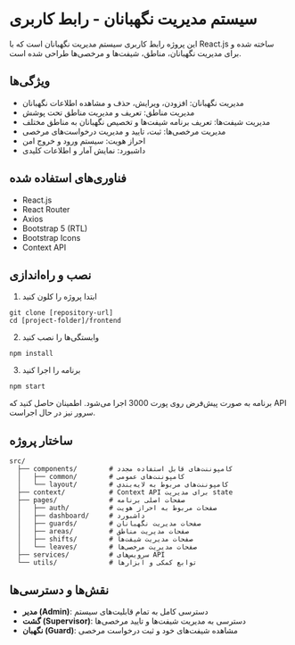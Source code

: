 # سیستم مدیریت نگهبانان - رابط کاربری

این پروژه رابط کاربری سیستم مدیریت نگهبانان است که با React.js ساخته شده و برای مدیریت نگهبانان، مناطق، شیفت‌ها و مرخصی‌ها طراحی شده است.

## ویژگی‌ها

- مدیریت نگهبانان: افزودن، ویرایش، حذف و مشاهده اطلاعات نگهبانان
- مدیریت مناطق: تعریف و مدیریت مناطق تحت پوشش
- مدیریت شیفت‌ها: تعریف برنامه شیفت‌ها و تخصیص نگهبانان به مناطق مختلف
- مدیریت مرخصی‌ها: ثبت، تایید و مدیریت درخواست‌های مرخصی
- احراز هویت: سیستم ورود و خروج امن
- داشبورد: نمایش آمار و اطلاعات کلیدی

## فناوری‌های استفاده شده

- React.js
- React Router
- Axios
- Bootstrap 5 (RTL)
- Bootstrap Icons
- Context API

## نصب و راه‌اندازی

1. ابتدا پروژه را کلون کنید
```
git clone [repository-url]
cd [project-folder]/frontend
```

2. وابستگی‌ها را نصب کنید
```
npm install
```

3. برنامه را اجرا کنید
```
npm start
```

برنامه به صورت پیش‌فرض روی پورت 3000 اجرا می‌شود. اطمینان حاصل کنید که API سرور نیز در حال اجراست.

## ساختار پروژه

```
src/
  ├── components/        # کامپوننت‌های قابل استفاده مجدد
  │   ├── common/        # کامپوننت‌های عمومی
  │   └── layout/        # کامپوننت‌های مربوط به لایه‌بندی
  ├── context/           # Context API برای مدیریت state
  ├── pages/             # صفحات اصلی برنامه
  │   ├── auth/          # صفحات مربوط به احراز هویت
  │   ├── dashboard/     # داشبورد
  │   ├── guards/        # صفحات مدیریت نگهبانان
  │   ├── areas/         # صفحات مدیریت مناطق
  │   ├── shifts/        # صفحات مدیریت شیفت‌ها
  │   └── leaves/        # صفحات مدیریت مرخصی‌ها
  ├── services/          # سرویس‌های API
  └── utils/             # توابع کمکی و ابزارها
```

## نقش‌ها و دسترسی‌ها

- **مدیر (Admin)**: دسترسی کامل به تمام قابلیت‌های سیستم
- **گشت (Supervisor)**: دسترسی به مدیریت شیفت‌ها و تایید مرخصی‌ها
- **نگهبان (Guard)**: مشاهده شیفت‌های خود و ثبت درخواست مرخصی
